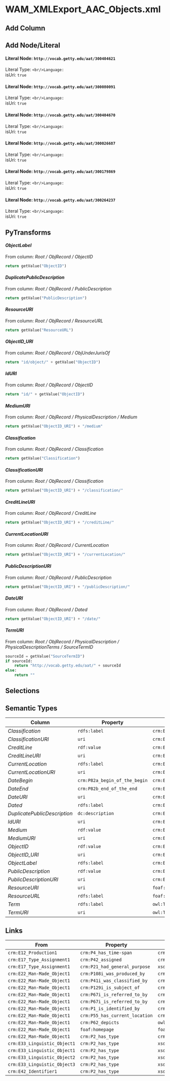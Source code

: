 # WAM_XMLExport_AAC_Objects.xml

## Add Column

## Add Node/Literal
#### Literal Node: `http://vocab.getty.edu/aat/300404621`
Literal Type: ``
<br/>Language: ``
<br/>isUri: `true`

#### Literal Node: `http://vocab.getty.edu/aat/300080091`
Literal Type: ``
<br/>Language: ``
<br/>isUri: `true`

#### Literal Node: `http://vocab.getty.edu/aat/300404670`
Literal Type: ``
<br/>Language: ``
<br/>isUri: `true`

#### Literal Node: `http://vocab.getty.edu/aat/300026687`
Literal Type: ``
<br/>Language: ``
<br/>isUri: `true`

#### Literal Node: `http://vocab.getty.edu/aat/300179869`
Literal Type: ``
<br/>Language: ``
<br/>isUri: `true`

#### Literal Node: `http://vocab.getty.edu/aat/300264237`
Literal Type: ``
<br/>Language: ``
<br/>isUri: `true`


## PyTransforms
#### _ObjectLabel_
From column: _Root / ObjRecord / ObjectID_
``` python
return getValue("ObjectID")
```

#### _DuplicatePublicDescription_
From column: _Root / ObjRecord / PublicDescription_
``` python
return getValue("PublicDescription")
```

#### _ResourceURI_
From column: _Root / ObjRecord / ResourceURL_
``` python
return getValue("ResourceURL")

```

#### _ObjectID_URI_
From column: _Root / ObjRecord / ObjUnderJurisOf_
``` python
return "id/object/" + getValue("ObjectID")
```

#### _IdURI_
From column: _Root / ObjRecord / ObjectID_
``` python
return "id/" + getValue("ObjectID")
```

#### _MediumURI_
From column: _Root / ObjRecord / PhysicalDescription / Medium_
``` python
return getValue("ObjectID_URI") + "/medium" 
```

#### _Classification_
From column: _Root / ObjRecord / Classification_
``` python
return getValue("Classification")
```

#### _ClassificationURI_
From column: _Root / ObjRecord / Classification_
``` python
return getValue("ObjectID_URI") + "/classification/" 
```

#### _CreditLineURI_
From column: _Root / ObjRecord / CreditLine_
``` python
return getValue("ObjectID_URI") + "/creditLine/"
```

#### _CurrentLocationURI_
From column: _Root / ObjRecord / CurrentLocation_
``` python
return getValue("ObjectID_URI") + "/currentLocation/"
```

#### _PublicDescriptionURI_
From column: _Root / ObjRecord / PublicDescription_
``` python
return getValue("ObjectID_URI") + "/publicDescription/"
```

#### _DateURI_
From column: _Root / ObjRecord / Dated_
``` python
return getValue("ObjectID_URI") + "/date/"
```

#### _TermURI_
From column: _Root / ObjRecord / PhysicalDescription / PhysicalDescriptionTerms / SourceTermID_
``` python
sourceId = getValue("SourceTermID")
if sourceId:
    return "http://vocab.getty.edu/aat/" + sourceId
else:
    return ""
```


## Selections

## Semantic Types
| Column | Property | Class |
|  ----- | -------- | ----- |
| _Classification_ | `rdfs:label` | `crm:E55_Type1`|
| _ClassificationURI_ | `uri` | `crm:E17_Type_Assignment1`|
| _CreditLine_ | `rdf:value` | `crm:E33_Linguistic_Object2`|
| _CreditLineURI_ | `uri` | `crm:E33_Linguistic_Object2`|
| _CurrentLocation_ | `rdfs:label` | `crm:E53_Place1`|
| _CurrentLocationURI_ | `uri` | `crm:E53_Place1`|
| _DateBegin_ | `crm:P82a_begin_of_the_begin` | `crm:E52_Time-Span1`|
| _DateEnd_ | `crm:P82b_end_of_the_end` | `crm:E52_Time-Span1`|
| _DateURI_ | `uri` | `crm:E12_Production1`|
| _Dated_ | `rdfs:label` | `crm:E52_Time-Span1`|
| _DuplicatePublicDescription_ | `dc:description` | `crm:E22_Man-Made_Object1`|
| _IdURI_ | `uri` | `crm:E42_Identifier1`|
| _Medium_ | `rdf:value` | `crm:E33_Linguistic_Object3`|
| _MediumURI_ | `uri` | `crm:E33_Linguistic_Object3`|
| _ObjectID_ | `rdf:value` | `crm:E42_Identifier1`|
| _ObjectID_URI_ | `uri` | `crm:E22_Man-Made_Object1`|
| _ObjectLabel_ | `rdfs:label` | `crm:E42_Identifier1`|
| _PublicDescription_ | `rdf:value` | `crm:E33_Linguistic_Object1`|
| _PublicDescriptionURI_ | `uri` | `crm:E33_Linguistic_Object1`|
| _ResourceURI_ | `uri` | `foaf:Document1`|
| _ResourceURL_ | `rdfs:label` | `foaf:Document1`|
| _Term_ | `rdfs:label` | `owl:Thing1`|
| _TermURI_ | `uri` | `owl:Thing1`|


## Links
| From | Property | To |
|  --- | -------- | ---|
| `crm:E12_Production1` | `crm:P4_has_time-span` | `crm:E52_Time-Span1`|
| `crm:E17_Type_Assignment1` | `crm:P42_assigned` | `crm:E55_Type1`|
| `crm:E17_Type_Assignment1` | `crm:P21_had_general_purpose` | `xsd:http://vocab.getty.edu/aat/300179869`|
| `crm:E22_Man-Made_Object1` | `crm:P108i_was_produced_by` | `crm:E12_Production1`|
| `crm:E22_Man-Made_Object1` | `crm:P41i_was_classified_by` | `crm:E17_Type_Assignment1`|
| `crm:E22_Man-Made_Object1` | `crm:P129i_is_subject_of` | `crm:E33_Linguistic_Object1`|
| `crm:E22_Man-Made_Object1` | `crm:P67i_is_referred_to_by` | `crm:E33_Linguistic_Object2`|
| `crm:E22_Man-Made_Object1` | `crm:P67i_is_referred_to_by` | `crm:E33_Linguistic_Object3`|
| `crm:E22_Man-Made_Object1` | `crm:P1_is_identified_by` | `crm:E42_Identifier1`|
| `crm:E22_Man-Made_Object1` | `crm:P55_has_current_location` | `crm:E53_Place1`|
| `crm:E22_Man-Made_Object1` | `crm:P62_depicts` | `owl:Thing1`|
| `crm:E22_Man-Made_Object1` | `foaf:homepage` | `foaf:Document1`|
| `crm:E22_Man-Made_Object1` | `crm:P2_has_type` | `crm:E55_Type1`|
| `crm:E33_Linguistic_Object1` | `crm:P2_has_type` | `xsd:http://vocab.getty.edu/aat/300404670`|
| `crm:E33_Linguistic_Object1` | `crm:P2_has_type` | `xsd:http://vocab.getty.edu/aat/300080091`|
| `crm:E33_Linguistic_Object2` | `crm:P2_has_type` | `xsd:http://vocab.getty.edu/aat/300026687`|
| `crm:E33_Linguistic_Object3` | `crm:P2_has_type` | `xsd:http://vocab.getty.edu/aat/300264237`|
| `crm:E42_Identifier1` | `crm:P2_has_type` | `xsd:http://vocab.getty.edu/aat/300404621`|
